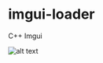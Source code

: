 # imgui-loader
C++ Imgui

![alt text]([http://url/to/img.png](https://cdn.discordapp.com/attachments/1260216486522519632/1271831640985047082/image.png?ex=66b96dc4&is=66b81c44&hm=f5c9ae8fb4a1aad24280d9dad996b26a16820deec1ac57bc1040443d8f02d31b&))
